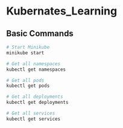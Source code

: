 # Kubernates_Learning

## Basic Commands

```sh
# Start Minikube
minikube start

# Get all namespaces
kubectl get namespaces

# Get all pods
kubectl get pods

# Get all deployments
kubectl get deployments

# Get all services
kubectl get services

  

  